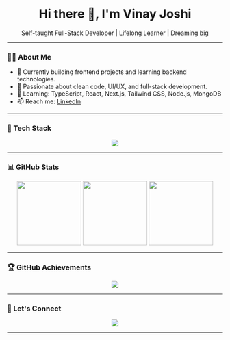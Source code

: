 <h1 align="center">Hi there 👋, I'm Vinay Joshi</h1>

<p align="center">
  Self-taught Full-Stack Developer | Lifelong Learner | Dreaming big
</p>

---

### 🧑‍💻 About Me

- 💼 Currently building frontend projects and learning backend technologies.
- 🎯 Passionate about clean code, UI/UX, and full-stack development.
- 🚀 Learning: TypeScript, React, Next.js, Tailwind CSS, Node.js, MongoDB
- 📫 Reach me: [LinkedIn](https://www.linkedin.com/in/vinay-joshi-577a66307/)

---

### 🚀 Tech Stack

<p align="center">
  <img src="https://skillicons.dev/icons?i=html,css,js,ts,react,nextjs,tailwind,nodejs,express,mongodb,mysql,git,github,vscode" />
</p>

---

### 📊 GitHub Stats

<div align="center">
  <img src="https://github-readme-stats.vercel.app/api?username=vinayjoshi&show_icons=true&theme=radical" height="150" />
  <img src="https://github-readme-streak-stats.herokuapp.com/?user=vinayjoshi&theme=radical" height="150" />
  <img src="https://github-readme-stats.vercel.app/api/top-langs/?username=vinayjoshi&layout=compact&theme=radical" height="150" />
</div>

---

### 🏆 GitHub Achievements

<div align="center">
  <img src="https://github-profile-trophy.vercel.app/?username=vinayjoshi&theme=algolia&no-frame=true&column=6" />
</div>

---

### 🔗 Let's Connect

<p align="center">
  <a href="https://www.linkedin.com/in/vinay-joshi-577a66307/"><img src="https://img.shields.io/badge/LinkedIn-blue?logo=linkedin&style=for-the-badge" /></a>
</p>

---
